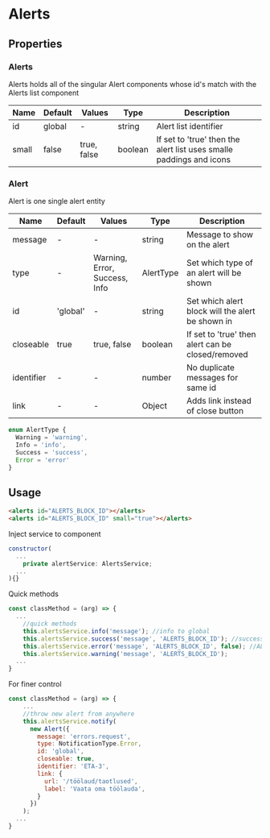# Alerts

## Properties

### Alerts

Alerts holds all of the singular Alert components whose id's match with the Alerts list component

| Name  | Default  | Values  |  Type | Description  |
|---|---|---|---|---|
| id | global | - | string | Alert list identifier
| small | false | true, false | boolean | If set to 'true' then the alert list uses smalle paddings and icons 

### Alert

Alert is one single alert entity

| Name  | Default  | Values  |  Type | Description  |
|---|---|---|---|---|
| message | - | - | string | Message to show on the alert
| type | - | Warning, Error, Success, Info | AlertType | Set which type of an alert will be shown
| id | 'global' | - | string | Set which alert block will the alert be shown in
| closeable | true | true, false | boolean | If set to 'true' then alert can be closed/removed
| identifier | - | - | number | No duplicate messages for same id
| link | - | - | Object | Adds link instead of close button

```js
enum AlertType {
  Warning = 'warning',
  Info = 'info',
  Success = 'success',
  Error = 'error'
}
```

## Usage

```html
<alerts id="ALERTS_BLOCK_ID"></alerts>
<alerts id="ALERTS_BLOCK_ID" small="true"></alerts>
```


Inject service to component

```js
constructor(
  ...
    private alertService: AlertsService;
  ...
){}
```
Quick methods

```js
const classMethod = (arg) => {
  ...
    //quick methods
    this.alertsService.info('message'); //info to global
    this.alertsService.success('message', 'ALERTS_BLOCK_ID'); //success to ALERTS_BLOCK_ID alert list
    this.alertsService.error('message', 'ALERTS_BLOCK_ID', false); //ALERTS_BLOCK_ID, not closable
    this.alertsService.warning('message', 'ALERTS_BLOCK_ID');
  ...
}
```
For finer control

```js
const classMethod = (arg) => {
    ...
    //throw new alert from anywhere
    this.alertsService.notify(
      new Alert({
        message: 'errors.request',
        type: NotificationType.Error,
        id: 'global',
        closeable: true,
        identifier: 'ETA-3',
        link: {
          url: '/töölaud/taotlused',
          label: 'Vaata oma töölauda',
        }
      })
    );
  ...
}
```
